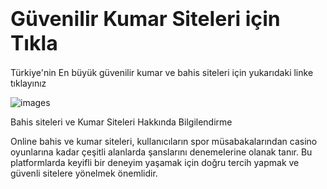 # <font size="6">Güvenilir Kumar Siteleri için Tıkla</font>

Türkiye'nin En büyük güvenilir kumar ve bahis siteleri için yukarıdaki linke tıklayınız

![images](https://github.com/user-attachments/assets/9c04dba9-e1c3-42c3-bb64-62565b0df483)

Bahis siteleri ve Kumar Siteleri Hakkında Bilgilendirme

Online bahis ve kumar siteleri, kullanıcıların spor müsabakalarından casino oyunlarına kadar çeşitli alanlarda şanslarını denemelerine olanak tanır. Bu platformlarda keyifli bir deneyim yaşamak için doğru tercih yapmak ve güvenli sitelere yönelmek önemlidir.
